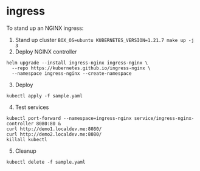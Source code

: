 # ingress

To stand up an NGINX ingress:

1. Stand up cluster `BOX_OS=ubuntu KUBERNETES_VERSION=1.21.7 make up -j 3`
2. Deploy NGINX controller

```
helm upgrade --install ingress-nginx ingress-nginx \
  --repo https://kubernetes.github.io/ingress-nginx \
  --namespace ingress-nginx --create-namespace
```

3. Deploy

```
kubectl apply -f sample.yaml
```

4. Test services

```
kubectl port-forward --namespace=ingress-nginx service/ingress-nginx-controller 8080:80 &
curl http://demo1.localdev.me:8080/
curl http://demo2.localdev.me:8080/
killall kubectl
```

5. Cleanup

```
kubectl delete -f sample.yaml
```